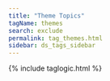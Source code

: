 ```yaml
---
title: "Theme Topics"
tagName: themes
search: exclude
permalink: tag_themes.html
sidebar: ds_tags_sidebar
---
```

{% include taglogic.html %}
